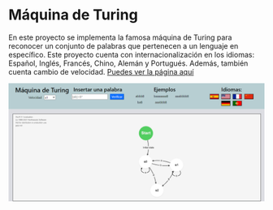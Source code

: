 
# Máquina de Turing
En este proyecto se implementa la famosa máquina de Turing para reconocer un conjunto de palabras que pertenecen a un lenguaje en específico. Este proyecto cuenta con internacionalización en los idiomas: Español, Inglés, Francés, Chino, Alemán y Portugués. Además, también cuenta cambio de velocidad. [Puedes ver la página aquí](https://jesusdrp09.github.io/Maquina-de-turing/)

![Máquina de Turing](https://github.com/Jesusdrp09/Maquina-de-turing/blob/master/img/Maquina%20de%20turing.png)
